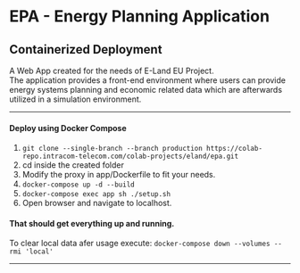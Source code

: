 # EPA - Energy Planning Application
## Containerized Deployment

A Web App created for the needs of E-Land EU Project.  
The application provides a front-end environment where users can provide  
energy systems planning and economic related data which are afterwards  
utilized in a simulation environment.


<hr>

#### Deploy using Docker Compose

1. `git clone --single-branch --branch production https://colab-repo.intracom-telecom.com/colab-projects/eland/epa.git`
2. cd inside the created folder
3. Modify the proxy in app/Dockerfile to fit your needs.
3. `docker-compose up -d --build`
4. `docker-compose exec app sh ./setup.sh`
5. Open browser and navigate to localhost.

#### That should get everything up and running.

To clear local data afer usage execute:
`docker-compose down --volumes --rmi 'local'`
<hr>
 